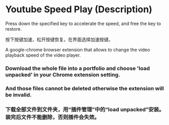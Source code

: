 # Youtube Speed Play (Description)

Press down the specified key to accelerate the speed, and free the key to restore.

按下按键加速，松开按键恢复。在界面选择加速按键。

A google-chrome browser extension that allows to change the video playback speed of the video player.

### Download the whole file into a portfolio and choose 'load unpacked' in your Chrome extension setting.

### And those files cannot be deleted otherwise the extension will be invalid.

### 下载全部文件到文件夹，用“插件管理”中的“load unpacked”安装。装完后文件不能删除，否则插件会失效。
